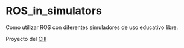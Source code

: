 # ROS_in_simulators
Como utilizar ROS con diferentes simuladores de uso educativo libre.

Proyecto del [CIII](https://ciii.frc.utn.edu.ar)

